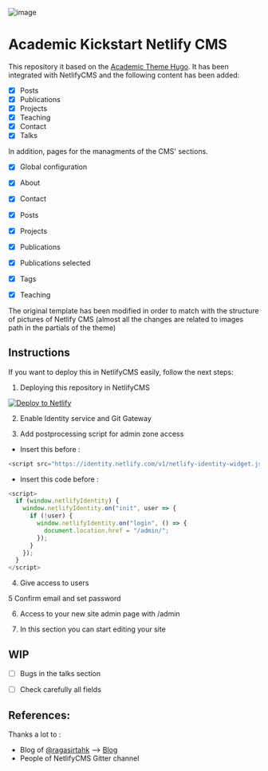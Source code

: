 
![image](https://github.com/elloza/academic-kickstart-netlify-cms/blob/master/readmeimg/WeeklySourGuernseycow-size_restricted.gif)


# Academic Kickstart Netlify CMS

This repository it based on the [Academic Theme Hugo](https://github.com/gcushen/hugo-academic). It has been integrated with NetlifyCMS and the following content has been added:

- [x] Posts
- [x] Publications
- [x] Projects 
- [x] Teaching
- [x] Contact
- [x] Talks

In addition, pages for the managments of the CMS' sections.


- [x] Global configuration
- [x] About
- [x] Contact
- [x] Posts
- [x] Projects
- [x] Publications
- [x] Publications selected
- [x] Tags
- [x] Teaching


The original template has been modified in order to match with the structure of pictures of Netlify CMS (almost all the changes are related to images path in the partials of the theme)


## Instructions

If you want to deploy this in NetlifyCMS easily, follow the next steps:

1. Deploying this repository in NetlifyCMS

[![Deploy to Netlify](https://www.netlify.com/img/deploy/button.svg)](https://app.netlify.com/start/deploy?repository=https://github.com/elloza/academic-kickstart-netlify-cms)

2. Enable Identity service and Git Gateway

3. Add postprocessing script for admin zone access

  * Insert this before </head>:

  ```javascript
  <script src="https://identity.netlify.com/v1/netlify-identity-widget.js"></script>
  ```
  
  * Insert this code before </body>:

  ```javascript
  <script>
    if (window.netlifyIdentity) {
      window.netlifyIdentity.on("init", user => {
        if (!user) {
          window.netlifyIdentity.on("login", () => {
            document.location.href = "/admin/";
          });
        }
      });
    }
  </script>
  ```


4. Give access to users

5  Confirm email and set password 

6. Access  to your new site admin page with /admin 

7. In this section you can start editing your site


## WIP

- [ ] Bugs in the talks section
- [ ] Check carefully all fields



## References:

Thanks a lot to :

* Blog of [@ragasirtahk](https://github.com/ragasirtahk) --> [Blog](https://www.ragasirtahk.tk/)
* People of NetlifyCMS Gitter channel

